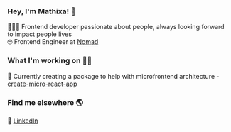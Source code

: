 ### Hey, I'm Mathixa! 👋

🧚🏼‍♀️ Frontend developer passionate about people, always looking forward to impact people lives <br>
🤓 Frontend Engineer at [Nomad](https://www.nomadglobal.com/) <br>

### What I'm working on 👨‍💻

🎁 Currently creating a package to help with microfrontend architecture - [create-micro-react-app](https://matheusmr13.github.io/create-micro-react-app) <br>

### Find me elsewhere 🌎

💼 [LinkedIn](https://www.linkedin.com/in/matheusmr00/) <br>
